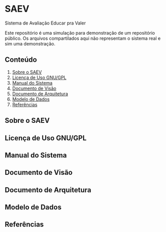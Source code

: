 # SAEV

Sistema de Avaliação Educar pra Valer

Este repositório é uma simulação para demonstração de um repositório público. Os arquivos compartilados aqui não representam o sistema real e sim uma demonstração. 

## Conteúdo

1. [Sobre o SAEV]()
2. [Licença de Uso GNU/GPL]()
3. [Manual do Sistema]()
4. [Documento de Visão]()
5. [Documento de Arquitetura]()
6. [Modelo de Dados]()
7. [Referências]()



## Sobre o SAEV


## Licença de Uso GNU/GPL


## Manual do Sistema



## Documento de Visão


## Documento de Arquitetura


## Modelo de Dados



## Referências


